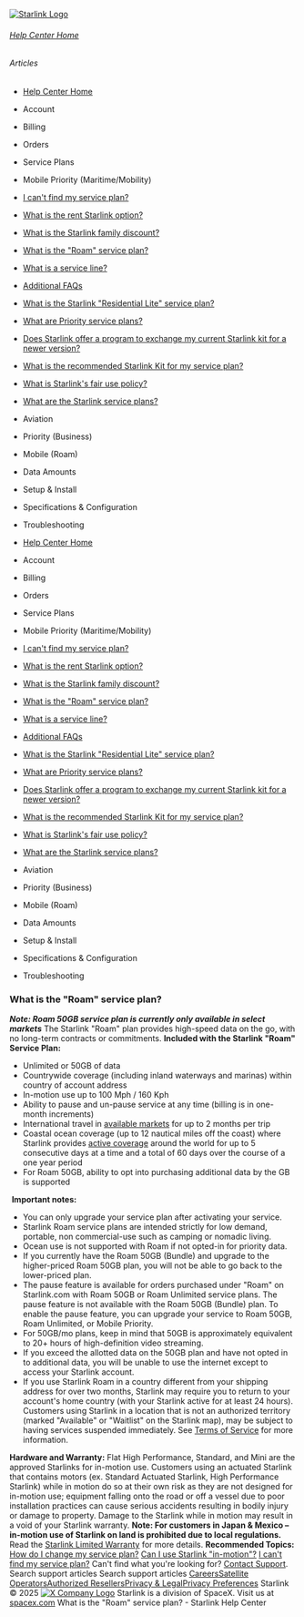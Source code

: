 [![Starlink Logo](https://www.starlink.com/_next/image?url=%2Fassets%2Fimages%2Flogo%2Flogo_white.png&w=3840&q=75)](https://www.starlink.com/support/article/<https:/www.starlink.com/>)
###### [Help Center Home](https://www.starlink.com/support/article/</support>)
###### Articles
  * [Help Center Home](https://www.starlink.com/support/article/</support>)
  * Account
  * Billing
  * Orders
  * Service Plans
  * Mobile Priority (Maritime/Mobility)
  * [I can't find my service plan?](https://www.starlink.com/support/article/</support/article/4d246c2a-909c-c0c6-b426-9eff74d2ef06>)
  * [What is the rent Starlink option?](https://www.starlink.com/support/article/</support/article/ea2cca85-c95d-595b-06e6-4882ebe915df>)
  * [What is the Starlink family discount?](https://www.starlink.com/support/article/</support/article/0cfacb70-1304-f3f7-a593-fc4ecdc0de3d>)
  * [What is the "Roam" service plan?](https://www.starlink.com/support/article/</support/article/dd5b43b5-20e1-b29b-2d7d-a7ffd0541988>)
  * [What is a service line? ](https://www.starlink.com/support/article/</support/article/73d2cf51-aff4-772b-1358-6f1602b08dac>)
  * [Additional FAQs](https://www.starlink.com/support/article/</support/article/e618e770-585c-a025-f06c-ac7440ff929f>)
  * [What is the Starlink "Residential Lite" service plan?](https://www.starlink.com/support/article/</support/article/6e0a6781-d9e6-8cc1-153e-763daa011f9a>)
  * [What are Priority service plans?](https://www.starlink.com/support/article/</support/article/1124df77-fdec-91e7-bed9-ba489cffda25>)
  * [Does Starlink offer a program to exchange my current Starlink kit for a newer version?](https://www.starlink.com/support/article/</support/article/9d81c10c-475e-9277-6472-f13442775786>)
  * [What is the recommended Starlink Kit for my service plan?](https://www.starlink.com/support/article/</support/article/a21b626a-31bd-0573-403d-b2891803df6c>)
  * [What is Starlink's fair use policy?](https://www.starlink.com/support/article/</support/article/f495d8c6-adb6-970d-e9fa-34fd21d32a5a>)
  * [What are the Starlink service plans?](https://www.starlink.com/support/article/</support/article/c977d85e-ae57-e59c-6051-5689fb7a9cd7>)
  * Aviation
  * Priority (Business)
  * Mobile (Roam)
  * Data Amounts
  * Setup & Install
  * Specifications & Configuration
  * Troubleshooting


  * [Help Center Home](https://www.starlink.com/support/article/</support>)
  * Account
  * Billing
  * Orders
  * Service Plans
  * Mobile Priority (Maritime/Mobility)
  * [I can't find my service plan?](https://www.starlink.com/support/article/</support/article/4d246c2a-909c-c0c6-b426-9eff74d2ef06>)
  * [What is the rent Starlink option?](https://www.starlink.com/support/article/</support/article/ea2cca85-c95d-595b-06e6-4882ebe915df>)
  * [What is the Starlink family discount?](https://www.starlink.com/support/article/</support/article/0cfacb70-1304-f3f7-a593-fc4ecdc0de3d>)
  * [What is the "Roam" service plan?](https://www.starlink.com/support/article/</support/article/dd5b43b5-20e1-b29b-2d7d-a7ffd0541988>)
  * [What is a service line? ](https://www.starlink.com/support/article/</support/article/73d2cf51-aff4-772b-1358-6f1602b08dac>)
  * [Additional FAQs](https://www.starlink.com/support/article/</support/article/e618e770-585c-a025-f06c-ac7440ff929f>)
  * [What is the Starlink "Residential Lite" service plan?](https://www.starlink.com/support/article/</support/article/6e0a6781-d9e6-8cc1-153e-763daa011f9a>)
  * [What are Priority service plans?](https://www.starlink.com/support/article/</support/article/1124df77-fdec-91e7-bed9-ba489cffda25>)
  * [Does Starlink offer a program to exchange my current Starlink kit for a newer version?](https://www.starlink.com/support/article/</support/article/9d81c10c-475e-9277-6472-f13442775786>)
  * [What is the recommended Starlink Kit for my service plan?](https://www.starlink.com/support/article/</support/article/a21b626a-31bd-0573-403d-b2891803df6c>)
  * [What is Starlink's fair use policy?](https://www.starlink.com/support/article/</support/article/f495d8c6-adb6-970d-e9fa-34fd21d32a5a>)
  * [What are the Starlink service plans?](https://www.starlink.com/support/article/</support/article/c977d85e-ae57-e59c-6051-5689fb7a9cd7>)
  * Aviation
  * Priority (Business)
  * Mobile (Roam)
  * Data Amounts
  * Setup & Install
  * Specifications & Configuration
  * Troubleshooting


### What is the "Roam" service plan?
_**Note: Roam 50GB service plan is currently only available in select markets**_
The Starlink "Roam" plan provides high-speed data on the go, with no long-term contracts or commitments. 
**Included with the Starlink "Roam" Service Plan:**
  * Unlimited or 50GB of data 
  * Countrywide coverage (including inland waterways and marinas) within country of account address
  * In-motion use up to 100 Mph / 160 Kph
  * Ability to pause and un-pause service at any time (billing is in one-month increments)
  * International travel in [available markets](https://www.starlink.com/support/article/<https:/www.starlink.com/map>) for up to 2 months per trip
  * Coastal ocean coverage (up to 12 nautical miles off the coast) where Starlink provides [active coverage](https://www.starlink.com/support/article/<https:/www.starlink.com/map>) around the world for up to 5 consecutive days at a time and a total of 60 days over the course of a one year period
  * For Roam 50GB, ability to opt into purchasing additional data by the GB is supported


​ 
**Important notes:**
  * You can only upgrade your service plan after activating your service.
  * Starlink Roam service plans are intended strictly for low demand, portable, non commercial-use such as camping or nomadic living.
  * Ocean use is not supported with Roam if not opted-in for priority data. 
  * If you currently have the Roam 50GB (Bundle) and upgrade to the higher-priced Roam 50GB plan, you will not be able to go back to the lower-priced plan.
  * The pause feature is available for orders purchased under "Roam" on Starlink.com with Roam 50GB or Roam Unlimited service plans. The pause feature is not available with the Roam 50GB (Bundle) plan. To enable the pause feature, you can upgrade your service to Roam 50GB, Roam Unlimited, or Mobile Priority.
  * For 50GB/mo plans, keep in mind that 50GB is approximately equivalent to 20+ hours of high-definition video streaming.
  * If you exceed the allotted data on the 50GB plan and have not opted in to additional data, you will be unable to use the internet except to access your Starlink account.
  * If you use Starlink Roam in a country different from your shipping address for over two months, Starlink may require you to return to your account's home country (with your Starlink active for at least 24 hours). Customers using Starlink in a location that is not an authorized territory (marked "Available" or "Waitlist" on the Starlink map), may be subject to having services suspended immediately. See [Terms of Service](https://www.starlink.com/support/article/<https:/www.starlink.com/legal>) for more information.


**Hardware and Warranty:** Flat High Performance, Standard, and Mini are the approved Starlinks for in-motion use. Customers using an actuated Starlink that contains motors (ex. Standard Actuated Starlink, High Performance Starlink) while in motion do so at their own risk as they are not designed for in-motion use; equipment falling onto the road or off a vessel due to poor installation practices can cause serious accidents resulting in bodily injury or damage to property. Damage to the Starlink while in motion may result in a void of your Starlink warranty. **Note: For customers in Japan & Mexico – in-motion use of Starlink on land is prohibited due to local regulations.**
Read the [Starlink Limited Warranty](https://www.starlink.com/support/article/<https:/www.starlink.com/legal>) for more details.
**Recommended Topics:**
[How do I change my service plan?](https://www.starlink.com/support/article/<https:/www.starlink.com/support/article/903869c7-4eff-bf52-76c8-2af222799734>)
[Can I use Starlink "in-motion"?](https://www.starlink.com/support/article/<https:/www.starlink.com/support/article/50e933eb-54f5-1a77-cc85-c6c8325564cf>)
[I can't find my service plan?](https://www.starlink.com/support/article/<https:/www.starlink.com/support/article/4d246c2a-909c-c0c6-b426-9eff74d2ef06>)
Can't find what you're looking for? [Contact Support](https://www.starlink.com/support/article/</support/tickets?sourceType=web_article_help_center&sourceValue=dd5b43b5-20e1-b29b-2d7d-a7ffd0541988>).
Search support articles
Search support articles
[Careers](https://www.starlink.com/support/article/<https:/www.spacex.com/careers>)[Satellite Operators](https://www.starlink.com/support/article/<https:/starlink.com/satellite-operators>)[Authorized Resellers](https://www.starlink.com/support/article/<https:/starlink.com/resellers>)[Privacy & Legal](https://www.starlink.com/support/article/<https:/starlink.com/legal>)[Privacy Preferences](https://www.starlink.com/support/article/<>)
Starlink © 2025
[![X Company Logo](https://www.starlink.com/assets/images/icons/x-logo.svg)](https://www.starlink.com/support/article/<https:/twitter.com/Starlink>)
Starlink is a division of SpaceX. Visit us at [spacex.com](https://www.starlink.com/support/article/<https:/www.spacex.com/>)
What is the "Roam" service plan? - Starlink Help Center
